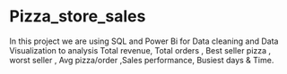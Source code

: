 # Pizza_store_sales
In this project we are using SQL and Power Bi for Data cleaning and Data Visualization to analysis Total revenue, Total orders , Best seller pizza , worst seller ,  Avg pizza/order ,Sales performance, Busiest days &amp; Time.

